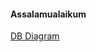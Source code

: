 #### Assalamualaikum


[DB Diagram](https://drawsql.app/teams/abu-barakah-delowar/diagrams/kahf-laravel-developer)
